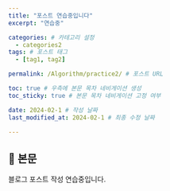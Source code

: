 ```yaml
---
title: "포스트 연습중입니다"
excerpt: "연습중"

categories: # 카테고리 설정
  - categories2
tags: # 포스트 태그
  - [tag1, tag2]

permalink: /Algorithm/practice2/ # 포스트 URL

toc: true # 우측에 본문 목차 네비게이션 생성
toc_sticky: true # 본문 목차 네비게이션 고정 여부

date: 2024-02-1 # 작성 날짜
last_modified_at: 2024-02-1 # 최종 수정 날짜

---
```


## 🦥 본문

블로그 포스트 작성 연습중입니다.
